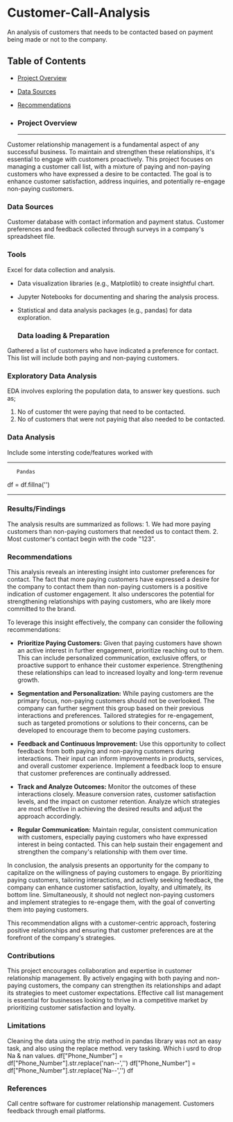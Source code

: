 # Customer-Call-Analysis
An analysis of customers that needs to be contacted based on payment being made or not to the company.


## Table of Contents
- [Project Overview](#project-overview)
- [Data Sources](#data-sources)
- [Recommendations](#recommendations)

- ### Project Overview
  ---
Customer relationship management is a fundamental aspect of any successful business. To maintain and strengthen these relationships, it's essential to engage with customers proactively. This project focuses on managing a customer call list, with a mixture of paying and non-paying customers who have expressed a desire to be contacted. The goal is to enhance customer satisfaction, address inquiries, and potentially re-engage non-paying customers.
  
  ### Data Sources
  
Customer database with contact information and payment status.
Customer preferences and feedback collected through surveys  in a company's spreadsheet file.
  

  ### Tools
  
  Excel for data collection and analysis.
- Data visualization libraries (e.g., Matplotlib) to create insightful chart.
- Jupyter Notebooks for documenting and sharing the analysis process.
- Statistical and data analysis packages (e.g., pandas) for  data exploration.

  ### Data loading & Preparation
  
 Gathered a list of customers who have indicated a preference for contact. This list will include both paying and non-paying customers.

  ### Exploratory Data Analysis
  
  EDA involves exploring the population data, to answer key questions. such as;
 1. No of customer tht were paying that need to be contacted.
 2. No of customers that were not payinig that also needed to be contacted.

  ### Data Analysis
  
  Include some intersting code/features worked with
  
  ---
       Pandas
    
 df = df.fillna('')

  ---
  


  ### Results/Findings
  
  The analysis results are summarized as follows:
    1. We had more paying customers than non-paying customers that needed us to contact them.
    2. Most customer's contact begin with the code "123".
    
### Recommendations
   This analysis reveals an interesting insight into customer preferences for contact. The fact that more paying customers have expressed a desire for the company to contact them than non-paying customers is a positive indication of customer engagement. It also underscores the potential for strengthening relationships with paying customers, who are likely more committed to the brand.

To leverage this insight effectively, the company can consider the following recommendations:

- **Prioritize Paying Customers:** Given that paying customers have shown an active interest in further engagement, prioritize reaching out to them. This can include personalized communication, exclusive offers, or proactive support to enhance their customer experience. Strengthening these relationships can lead to increased loyalty and long-term revenue growth.

- **Segmentation and Personalization:** While paying customers are the primary focus, non-paying customers should not be overlooked. The company can further segment this group based on their previous interactions and preferences. Tailored strategies for re-engagement, such as targeted promotions or solutions to their concerns, can be developed to encourage them to become paying customers.

- **Feedback and Continuous Improvement:** Use this opportunity to collect feedback from both paying and non-paying customers during interactions. Their input can inform improvements in products, services, and overall customer experience. Implement a feedback loop to ensure that customer preferences are continually addressed.

- **Track and Analyze Outcomes:** Monitor the outcomes of these interactions closely. Measure conversion rates, customer satisfaction levels, and the impact on customer retention. Analyze which strategies are most effective in achieving the desired results and adjust the approach accordingly.

- **Regular Communication:** Maintain regular, consistent communication with customers, especially paying customers who have expressed interest in being contacted. This can help sustain their engagement and strengthen the company's relationship with them over time.

In conclusion, the analysis presents an opportunity for the company to capitalize on the willingness of paying customers to engage. By prioritizing paying customers, tailoring interactions, and actively seeking feedback, the company can enhance customer satisfaction, loyalty, and ultimately, its bottom line. Simultaneously, it should not neglect non-paying customers and implement strategies to re-engage them, with the goal of converting them into paying customers.

This recommendation aligns with a customer-centric approach, fostering positive relationships and ensuring that customer preferences are at the forefront of the company's strategies.

   

### Contributions
This project encourages collaboration and expertise in customer relationship management. By actively engaging with both paying and non-paying customers, the company can strengthen its relationships and adapt its strategies to meet customer expectations. Effective call list management is essential for businesses looking to thrive in a competitive market by prioritizing customer satisfaction and loyalty.
  

### Limitations
Cleaning the data using the strip method in pandas library was not an easy task, and also using the replace method. very tasking. Which i usrd to drop Na & nan values.
df["Phone_Number"] = df["Phone_Number"].str.replace('nan--','')
df["Phone_Number"] = df["Phone_Number"].str.replace('Na--','')
df


### References
 Call centre software for custromer relationship management.
 Customers feedback through email platforms.
